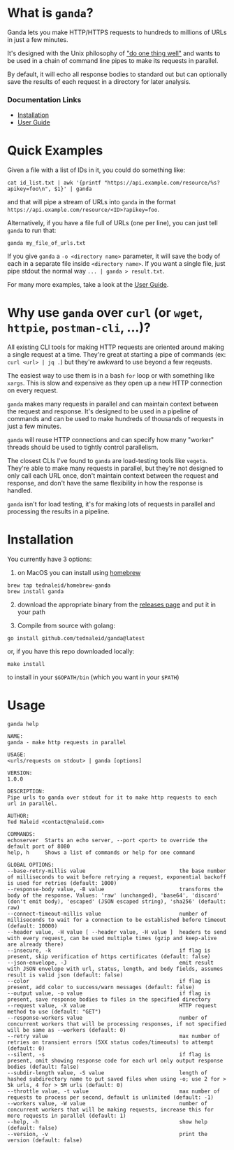 # What is `ganda`?

Ganda lets you make HTTP/HTTPS requests to hundreds to millions of URLs in just a few minutes.

It's designed with the Unix philosophy of ["do one thing well"](https://en.wikipedia.org/wiki/Unix_philosophy#Do_One_Thing_and_Do_It_Well) and wants to be used in a chain of command line pipes to make its requests in parallel. 

By default, it will echo all response bodies to standard out but can optionally save the results of each request in a directory for later analysis.

### Documentation Links

* [Installation](#installation)
* [User Guide](docs/GUIDE.ipynb)

# Quick Examples

Given a file with a list of IDs in it, you could do something like:

```
cat id_list.txt | awk '{printf "https://api.example.com/resource/%s?apikey=foo\n", $1}' | ganda
```
    
and that will pipe a stream of URLs into `ganda` in the format `https://api.example.com/resource/<ID>?apikey=foo`.

Alternatively, if you have a file full of URLs (one per line), you can just tell `ganda` to run that:

```
ganda my_file_of_urls.txt
```

If you give `ganda` a `-o <directory name>` parameter, it will save the body of each in a separate file inside `<directory name>`.  If you want a single file, just pipe stdout the normal way `... | ganda > result.txt`.

For many more examples, take a look at the [User Guide](docs/GUIDE.ipynb).

# Why use `ganda` over `curl` (or `wget`, `httpie`, `postman-cli`, ...)?

All existing CLI tools for making HTTP requests are oriented around making a single request at a time.  They're great
at starting a pipe of commands (ex: `curl <url> | jq .`) but they're awkward to use beyond a few reqeusts.

The easiest way to use them is in a bash `for` loop or with something like `xargs`.  This is slow and expensive as they open up a new HTTP connection on every request.  

`ganda` makes many requests in parallel and can maintain context between the request and response.  It's designed to
be used in a pipeline of commands and can be used to make hundreds of thousands of requests in just a few minutes. 

`ganda` will reuse HTTP connections and can specify how many "worker" threads should be used to tightly control parallelism. 

The closest CLIs I've found to `ganda` are load-testing tools like `vegeta`.  They're able to make many requests in
parallel, but they're not designed to only call each URL once, don't maintain context between the request and response,
and don't have the same flexibility in how the response is handled.

`ganda` isn't for load testing, it's for making lots of requests in parallel and processing the results in a pipeline.


# Installation

You currently have 3 options:

1. on MacOS you can install using [homebrew](https://brew.sh/)
```
brew tap tednaleid/homebrew-ganda
brew install ganda
```

2. download the appropriate binary from the [releases page](https://github.com/tednaleid/ganda/releases) and put it in your path

3. Compile from source with golang:

```
go install github.com/tednaleid/ganda@latest
```

or, if you have this repo downloaded locally:

```
make install
```

to install in your `$GOPATH/bin` (which you want in your `$PATH`)

# Usage

```
ganda help

NAME:
ganda - make http requests in parallel

USAGE:
<urls/requests on stdout> | ganda [options]

VERSION:
1.0.0

DESCRIPTION:
Pipe urls to ganda over stdout for it to make http requests to each url in parallel.

AUTHOR:
Ted Naleid <contact@naleid.com>

COMMANDS:
echoserver  Starts an echo server, --port <port> to override the default port of 8080
help, h     Shows a list of commands or help for one command

GLOBAL OPTIONS:
--base-retry-millis value                              the base number of milliseconds to wait before retrying a request, exponential backoff is used for retries (default: 1000)
--response-body value, -B value                        transforms the body of the response. Values: 'raw' (unchanged), 'base64', 'discard' (don't emit body), 'escaped' (JSON escaped string), 'sha256' (default: raw)
--connect-timeout-millis value                         number of milliseconds to wait for a connection to be established before timeout (default: 10000)
--header value, -H value [ --header value, -H value ]  headers to send with every request, can be used multiple times (gzip and keep-alive are already there)
--insecure, -k                                         if flag is present, skip verification of https certificates (default: false)
--json-envelope, -J                                    emit result with JSON envelope with url, status, length, and body fields, assumes result is valid json (default: false)
--color                                                if flag is present, add color to success/warn messages (default: false)
--output value, -o value                               if flag is present, save response bodies to files in the specified directory
--request value, -X value                              HTTP request method to use (default: "GET")
--response-workers value                               number of concurrent workers that will be processing responses, if not specified will be same as --workers (default: 0)
--retry value                                          max number of retries on transient errors (5XX status codes/timeouts) to attempt (default: 0)
--silent, -s                                           if flag is present, omit showing response code for each url only output response bodies (default: false)
--subdir-length value, -S value                        length of hashed subdirectory name to put saved files when using -o; use 2 for > 5k urls, 4 for > 5M urls (default: 0)
--throttle value, -t value                             max number of requests to process per second, default is unlimited (default: -1)
--workers value, -W value                              number of concurrent workers that will be making requests, increase this for more requests in parallel (default: 1)
--help, -h                                             show help (default: false)
--version, -v                                          print the version (default: false)
```